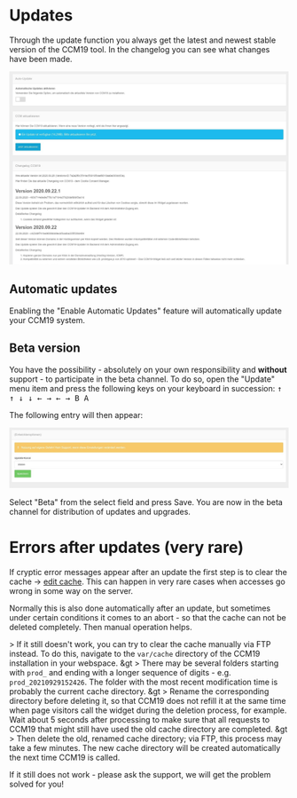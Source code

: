 # Updates

Through the update function you always get the latest and newest stable version of the CCM19 tool. In the changelog you can see what changes have been made.

![screenshot-2020.09.30-14_59_11-CCM19 - Cookie Consent Management Software](../assets/screenshot-2020.09.30-14_59_11-CCM19%20-%20Cookie%20Consent%20Management%20Software.jpg)



## Automatic updates

Enabling the "Enable Automatic Updates" feature will automatically update your CCM19 system.



## Beta version

You have the possibility - absolutely on your own responsibility and **without** support - to participate in the beta channel. To do so, open the "Update" menu item and press the following keys on your keyboard in succession: <kbd>↑ ↑ ↓ ↓ ← → ← → B A</kbd>

The following entry will then appear:


![screenshot-2020.09.30-15_03_22-CCM19 - Cookie Consent Management Software](../assets/screenshot-2020.09.30-15_03_22-CCM19%20-%20Cookie%20Consent%20Management%20Software.jpg)

Select "Beta" from the select field and press Save. You are now in the beta channel for distribution of updates and upgrades.

# Errors after updates (very rare)

If cryptic error messages appear after an update the first step is to clear the cache -&gt; [edit cache](caching.md). This can happen in very rare cases when accesses go wrong in some way on the server.


Normally this is also done automatically after an update, but sometimes under certain conditions it comes to an abort - so that the cache can not be deleted completely. Then manual operation helps.

&gt; If it still doesn't work, you can try to clear the cache manually via FTP instead. To do this, navigate to the `var/cache` directory of the CCM19 installation in your webspace.
&gt
&gt; There may be several folders starting with `prod_` and ending with a longer sequence of digits - e.g. `prod_20210929152426`. The folder with the most recent modification time is probably the current cache directory.
&gt
&gt; Rename the corresponding directory before deleting it, so that CCM19 does not refill it at the same time when page visitors call the widget during the deletion process, for example. Wait about 5 seconds after processing to make sure that all requests to CCM19 that might still have used the old cache directory are completed.
&gt
&gt; Then delete the old, renamed cache directory; via FTP, this process may take a few minutes. The new cache directory will be created automatically the next time CCM19 is called.


If it still does not work - please ask the support, we will get the problem solved for you!

 
